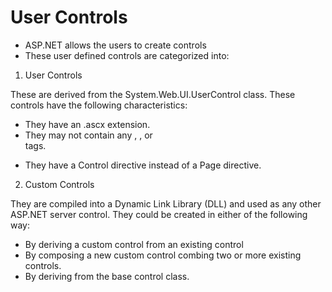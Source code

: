 # User Controls

* ASP.NET allows the users to create controls
* These user defined controls are categorized into:

1. User Controls

These are derived from the System.Web.UI.UserControl class.
These controls have the following characteristics:

* They have an .ascx extension.
* They may not contain any <html>, <body>, or <form> tags.
* They have a Control directive instead of a Page directive.
  
2. Custom Controls
  
  They are compiled into a Dynamic Link Library (DLL) and used as any other ASP.NET server control. They could be created in either of the following way:

* By deriving a custom control from an existing control
* By composing a new custom control combing two or more existing controls.
* By deriving from the base control class.
  
  




















